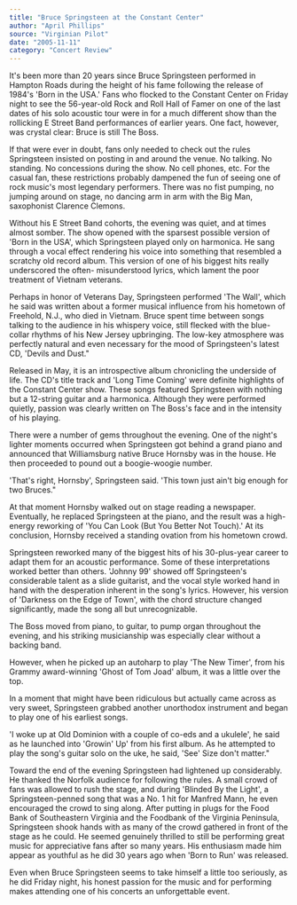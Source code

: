 ```yaml
---
title: "Bruce Springsteen at the Constant Center"
author: "April Phillips"
source: "Virginian Pilot"
date: "2005-11-11"
category: "Concert Review"
---
```


It's been more than 20 years since Bruce Springsteen performed in Hampton Roads during the height of his fame following the release of 1984's 'Born in the USA.' Fans who flocked to the Constant Center on Friday night to see the 56-year-old Rock and Roll Hall of Famer on one of the last dates of his solo acoustic tour were in for a much different show than the rollicking E Street Band performances of earlier years. One fact, however, was crystal clear: Bruce is still The Boss.

If that were ever in doubt, fans only needed to check out the rules Springsteen insisted on posting in and around the venue. No talking. No standing. No concessions during the show. No cell phones, etc. For the casual fan, these restrictions probably dampened the fun of seeing one of rock music's most legendary performers. There was no fist pumping, no jumping around on stage, no dancing arm in arm with the Big Man, saxophonist Clarence Clemons.

Without his E Street Band cohorts, the evening was quiet, and at times almost somber. The show opened with the sparsest possible version of 'Born in the USA', which Springsteen played only on harmonica. He sang through a vocal effect rendering his voice into something that resembled a scratchy old record album. This version of one of his biggest hits really underscored the often- misunderstood lyrics, which lament the poor treatment of Vietnam veterans.

Perhaps in honor of Veterans Day, Springsteen performed 'The Wall', which he said was written about a former musical influence from his hometown of Freehold, N.J., who died in Vietnam. Bruce spent time between songs talking to the audience in his whispery voice, still flecked with the blue-collar rhythms of his New Jersey upbringing. The low-key atmosphere was perfectly natural and even necessary for the mood of Springsteen's latest CD, 'Devils and Dust."

Released in May, it is an introspective album chronicling the underside of life. The CD's title track and 'Long Time Coming' were definite highlights of the Constant Center show. These songs featured Springsteen with nothing but a 12-string guitar and a harmonica. Although they were performed quietly, passion was clearly written on The Boss's face and in the intensity of his playing.

There were a number of gems throughout the evening. One of the night's lighter moments occurred when Springsteen got behind a grand piano and announced that Williamsburg native Bruce Hornsby was in the house. He then proceeded to pound out a boogie-woogie number.

'That's right, Hornsby', Springsteen said. 'This town just ain't big enough for two Bruces."

At that moment Hornsby walked out on stage reading a newspaper. Eventually, he replaced Springsteen at the piano, and the result was a high-energy reworking of 'You Can Look (But You Better Not Touch).' At its conclusion, Hornsby received a standing ovation from his hometown crowd.

Springsteen reworked many of the biggest hits of his 30-plus-year career to adapt them for an acoustic performance. Some of these interpretations worked better than others. 'Johnny 99' showed off Springsteen's considerable talent as a slide guitarist, and the vocal style worked hand in hand with the desperation inherent in the song's lyrics. However, his version of 'Darkness on the Edge of Town', with the chord structure changed significantly, made the song all but unrecognizable.

The Boss moved from piano, to guitar, to pump organ throughout the evening, and his striking musicianship was especially clear without a backing band.

However, when he picked up an autoharp to play 'The New Timer', from his Grammy award-winning 'Ghost of Tom Joad' album, it was a little over the top.

In a moment that might have been ridiculous but actually came across as very sweet, Springsteen grabbed another unorthodox instrument and began to play one of his earliest songs.

'I woke up at Old Dominion with a couple of co-eds and a ukulele', he said as he launched into 'Growin' Up' from his first album. As he attempted to play the song's guitar solo on the uke, he said, 'See' Size don't matter."

Toward the end of the evening Springsteen had lightened up considerably. He thanked the Norfolk audience for following the rules. A small crowd of fans was allowed to rush the stage, and during 'Blinded By the Light', a Springsteen-penned song that was a No. 1 hit for Manfred Mann, he even encouraged the crowd to sing along. After putting in plugs for the Food Bank of Southeastern Virginia and the Foodbank of the Virginia Peninsula, Springsteen shook hands with as many of the crowd gathered in front of the stage as he could. He seemed genuinely thrilled to still be performing great music for appreciative fans after so many years. His enthusiasm made him appear as youthful as he did 30 years ago when 'Born to Run' was released.

Even when Bruce Springsteen seems to take himself a little too seriously, as he did Friday night, his honest passion for the music and for performing makes attending one of his concerts an unforgettable event.